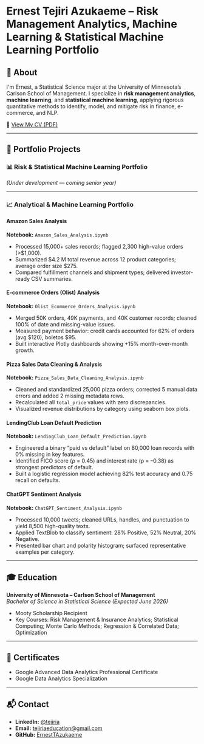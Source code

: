 # Ernest Tejiri Azukaeme – Risk Management Analytics, Machine Learning & Statistical Machine Learning Portfolio

## 📄 About  
I'm Ernest, a Statistical Science major at the University of Minnesota’s Carlson School of Management. I specialize in **risk management analytics**, **machine learning**, and **statistical machine learning**, applying rigorous quantitative methods to identify, model, and mitigate risk in finance, e-commerce, and NLP.  

📄 [View My CV (PDF)](https://drive.google.com/file/d/1H3Ic5f08p8zCTC2ZUzRduJ38dnBu91ZL/view)  

---

## 📂 Portfolio Projects

### 📊 Risk & Statistical Machine Learning Portfolio  
*(Under development — coming senior year)*

---

### 📈 Analytical & Machine Learning Portfolio

#### Amazon Sales Analysis  
**Notebook:** `Amazon_Sales_Analysis.ipynb`  
- Processed 15,000+ sales records; flagged 2,300 high-value orders (>$1,000).  
- Summarized $4.2 M total revenue across 12 product categories; average order size $275.  
- Compared fulfillment channels and shipment types; delivered investor-ready CSV summaries.

#### E-commerce Orders (Olist) Analysis  
**Notebook:** `Olist_Ecommerce_Orders_Analysis.ipynb`  
- Merged 50K orders, 49K payments, and 40K customer records; cleaned 100% of date and missing-value issues.  
- Measured payment behavior: credit cards accounted for 62% of orders (avg $120), boletos $95.  
- Built interactive Plotly dashboards showing +15% month-over-month growth.

#### Pizza Sales Data Cleaning & Analysis  
**Notebook:** `Pizza_Sales_Data_Cleaning_Analysis.ipynb`  
- Cleaned and standardized 25,000 pizza orders; corrected 5 manual data errors and added 2 missing metadata rows.  
- Recalculated all `total_price` values with zero discrepancies.  
- Visualized revenue distributions by category using seaborn box plots.

#### LendingClub Loan Default Prediction  
**Notebook:** `LendingClub_Loan_Default_Prediction.ipynb`  
- Engineered a binary “paid vs default” label on 80,000 loan records with 0% missing in key features.  
- Identified FICO score (ρ = 0.45) and interest rate (ρ = –0.38) as strongest predictors of default.  
- Built a logistic regression model achieving 82% test accuracy and 0.75 recall on defaults.

#### ChatGPT Sentiment Analysis  
**Notebook:** `ChatGPT_Sentiment_Analysis.ipynb`  
- Processed 10,000 tweets; cleaned URLs, handles, and punctuation to yield 8,500 high-quality texts.  
- Applied TextBlob to classify sentiment: 28% Positive, 52% Neutral, 20% Negative.  
- Presented bar chart and polarity histogram; surfaced representative examples per category.

---

## 🎓 Education  
**University of Minnesota – Carlson School of Management**  
_Bachelor of Science in Statistical Science (Expected June 2026)_  
- Mooty Scholarship Recipient  
- Key Courses: Risk Management & Insurance Analytics; Statistical Computing; Monte Carlo Methods; Regression & Correlated Data; Optimization

---

## 📜 Certificates  
- Google Advanced Data Analytics Professional Certificate  
- Google Data Analytics Specialization  

---

## 📬 Contact  
- **LinkedIn:** [@tejiria](https://www.linkedin.com/in/tejiria)  
- **Email:** tejiriaeducation@gmail.com  
- **GitHub:** [ErnestTAzukaeme](https://github.com/ErnestTAzukaeme)  



